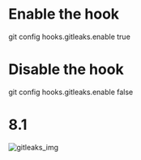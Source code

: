 # Enable the hook
git config hooks.gitleaks.enable true

# Disable the hook
git config hooks.gitleaks.enable false

# 8.1

![gitleaks_img](./images/screenshot.png)
